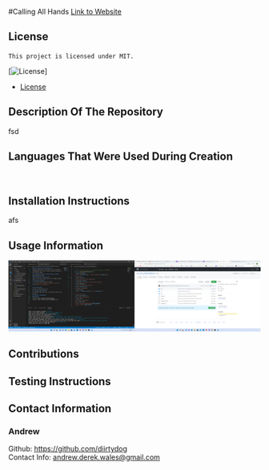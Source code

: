#Calling All Hands  [Link to Website](afsd)
  ## License
    This project is licensed under MIT.
  [![License](https://img.shields.io/badge/License-MIT-blue.svg)]
  * [License](#license)
  ## Description Of The Repository
  fsd
  ## Languages That Were Used During Creation
  <img src="assets\Untitled_ Jan 9, 2022 9_03 PM.gif" alt="" href="https://diirtydog.github.io/Portfolio/">
  
  ## Installation Instructions
  afs
  ## Usage Information
  
  <img src="assets\Screenshot (24).png" alt="">

  ## Contributions
  
  ## Testing Instructions
  
  ## Contact Information
  ### Andrew   
  Github: https://github.com/diirtydog   
  Contact Info: andrew.derek.wales@gmail.com


